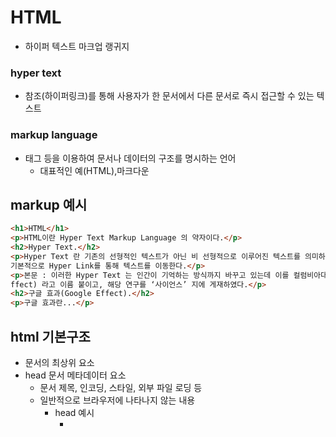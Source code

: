 # HTML

- 하이퍼 텍스트 마크업 랭귀지

### hyper text
- 참조(하이퍼링크)를 통해 사용자가 한 문서에서 다른 문서로 즉시 접근할 수 있는 텍스트
###  markup language
- 태그 등을 이용하여 문서나 데이터의 구조를 명시하는 언어
    - 대표적인 예(HTML),마크다운

## markup 예시
```html
<h1>HTML</h1>
<p>HTML이란 Hyper Text Markup Language 의 약자이다.</p>
<h2>Hyper Text.</h2>
<p>Hyper Text 란 기존의 선형적인 텍스트가 아닌 비 선형적으로 이루어진 텍스트를 의미하며, 이는 인터넷의 등장과 함께 대두되었다. 
기본적으로 Hyper Link를 통해 텍스트를 이동한다.</p>
<p>본문 : 이러한 Hyper Text 는 인간이 기억하는 방식까지 바꾸고 있는데 이를 컬럼비아대 벳시 스패로 교수팀은 구글 효과(Google E
ffect) 라고 이름 붙이고, 해당 연구를 ‘사이언스’ 지에 게재하였다.</p>
<h2>구글 효과(Google Effect).</h2>
<p>구글 효과란...</p>
```

## html 기본구조
- 문서의 최상위 요소
- head 문서 메타데이터 요소 
    - 문서 제목, 인코딩, 스타일, 외부 파일 로딩 등
    - 일반적으로 브라우저에 나타나지 않는 내용
        - head 예시
            - <title> 브라우저 상단 타이틀
            -  <meta> 문서 레벨 메타데이터 요소
            -  <link> 외부 리소르 연결 요소
            -  <script> 스크립트 요소
            -  <style> css  직접 작성
- body 문서 본문 요소
    - 실제 화면 구성과 관련된 내용


### 요소 
- html의 요소는 태그와 내용으로 구성되어 있다
    - 요소는 태그로 컨텐츠를 감싸는 것으로 그 정보의 성격과 의미를 정의
    - 내용이 없는 태그들도 존재
        - br, hr, img, link, meta
    - 요소는 중첩 가능
        - 요소의 중첩으로 하나의 문서를 구조화
        - 여는 태그와 닫는 태그를 잘 확힌해야함
            -  오류를 반환하는 것이 아닌 그냥 레이아웃이 깨진 상태로 출력 되어서 디버깅이 힘듦
## 속성
- 태그별로 사용할 수 있는 속성은 다르다.
- 속성을 통해 부가적인 정보 확인
- 요소는 속성을 가질 수 있고 경로나 크기 같은 추가적인 정보 제공
- 요소의 시작 태그에 작성하며 보통 이름과 값이 하나의 쌍으로 존재
- 태그와 상관없이 사용 가능한 속성들도 있음

모든 html 요소가 사용할 수 있는 대표적인 속성
- id 문서 전체에서 유일한 고유 식별자 지정
- class 공백으로 구분된 해당 요소의 클래스 목록
- data - * 페이지에 개인 사용자 정의 데이터를 저장하기 위해 사용
- style illine 스타일
- title 요소에 대한 추가 정보 지정
- tabindex 요소의 탭 순서

### 텍스트로 작성된 코드가 어떻게 웹 사이트가 되는 걸까?
- 렌더링
    - 웹사이트 코드를 사용자가 보게 되는 웹 사이트로 바꾸는 과정

### 돔트리 
- 텍스트 파일인 html문서를 브라우저에서 렌더링 하기 위한 구조


### 인라인 / 블록 요소
- 인라인은 글자 취급
- 블록은 한줄 모두 사용

### 텍스트 요소
- <a></a> 하이퍼링크를 사용해 다른 url로 연결하는 하이퍼링크 생성
- <b>,<strong> 굵은 글씨, 굵은 글씨긴 한데 강조하고자 하는 요소
- <I>,<em> 이탤릭,이탤릭이긴 한데 강조하고자 하는 요소
- <br> 텍스트 내에 줄바꿈
- <img> src속성을 활용하여 이미지 표현, alt 속성을 활용하여 대체 택스트
- <span> 의미 없는 인라인 컨테이너


### 그룹 컨텐츠
-<p></p> 하나의 문단 (paragraph)
-<hr> 문단 레벨 요소에서의 주제의 분리를 의미하며수평선으로 표현됨 (A Horizontal Rule)
-<ol></ol><ul></ul> 순서가 있는 리스트 (ordered)순서가 없는 리스트(unordered)
-<pre></pre> HTML에 작성한 내용을 그대로 표현.
보통 고정폭 글꼴이 사용되고 공백문자를 유지
-<blockquote></blockquote>=텍스트가 긴 인용문 주로 들여쓰기를 한 것으로 표현됨
-의미 없는 블록 레벨 컨테이너


# css
``` css
h1 { color: blue; font-size: 15px; }
```

## css
- CSS 구문은 선택자를 통해 스타일을 지정할 HTML 요소를 선택
- 중괄호 안에서는 속성과 값, 하나의 쌍으로 이루어진 선언을 진행
- 각 쌍은 선택한 요소의 속성, 속성에 부여할 값을 의미
    -  속성 (Property) : 어떤 스타일 기능을 변경할지 결정
    -  값 (Value) : 어떻게 스타일 기능을 변경할지 결정


